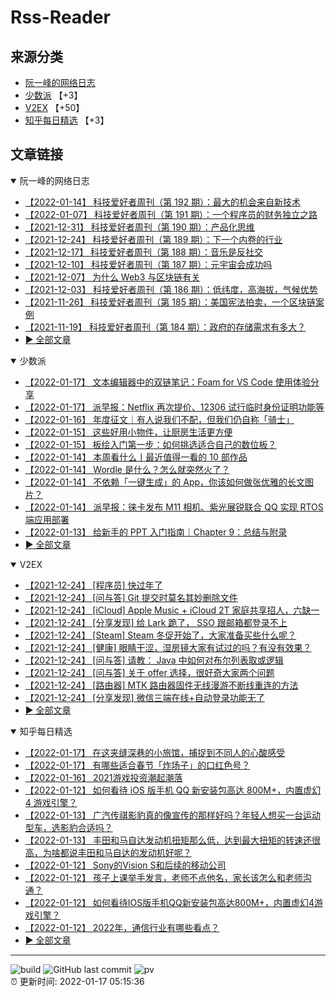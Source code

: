 # Rss-Reader

## 来源分类

* [阮一峰的网络日志](#阮一峰的网络日志)
* [少数派](#少数派) 【+3】
* [V2EX](#V2EX) 【+50】
* [知乎每日精选](#知乎每日精选) 【+3】

## 文章链接

<details open>
    <summary id="阮一峰的网络日志">
     阮一峰的网络日志
    </summary>


* [【2022-01-14】 科技爱好者周刊（第 192 期）：最大的机会来自新技术](http://www.ruanyifeng.com/blog/2022/01/weekly-issue-192.html)
* [【2022-01-07】 科技爱好者周刊（第 191 期）：一个程序员的财务独立之路](http://www.ruanyifeng.com/blog/2022/01/weekly-issue-191.html)
* [【2021-12-31】 科技爱好者周刊（第 190 期）：产品化思维](http://www.ruanyifeng.com/blog/2021/12/weekly-issue-190.html)
* [【2021-12-24】 科技爱好者周刊（第 189 期）：下一个内卷的行业](http://www.ruanyifeng.com/blog/2021/12/weekly-issue-189.html)
* [【2021-12-17】 科技爱好者周刊（第 188 期）：音乐是反社交](http://www.ruanyifeng.com/blog/2021/12/weekly-issue-188.html)
* [【2021-12-10】 科技爱好者周刊（第 187 期）：元宇宙会成功吗](http://www.ruanyifeng.com/blog/2021/12/weekly-issue-187.html)
* [【2021-12-07】 为什么 Web3 与区块链有关](http://www.ruanyifeng.com/blog/2021/12/web3.html)
* [【2021-12-03】 科技爱好者周刊（第 186 期）：低纬度，高海拔，气候优势](http://www.ruanyifeng.com/blog/2021/12/weekly-issue-186.html)
* [【2021-11-26】 科技爱好者周刊（第 185 期）：美国宪法拍卖，一个区块链案例](http://www.ruanyifeng.com/blog/2021/11/weekly-issue-185.html)
* [【2021-11-19】 科技爱好者周刊（第 184 期）：政府的存储需求有多大？](http://www.ruanyifeng.com/blog/2021/11/weekly-issue-184.html)
* [:arrow_forward: 全部文章](data/阮一峰的网络日志.md)
</details>

<details open>
    <summary id="少数派">
     少数派
    </summary>


* [【2022-01-17】 文本编辑器中的双链笔记：Foam for VS Code 使用体验分享](https://sspai.com/post/70956)
* [【2022-01-17】 派早报：Netflix 再次提价、12306 试行临时身份证明功能等](https://sspai.com/post/70992)
* [【2022-01-16】 年度征文｜有人说我们不配，但我们仍自称「骑士」](https://sspai.com/post/70859)
* [【2022-01-15】 这些好用小物件，让厨房生活更方便](https://sspai.com/post/70973)
* [【2022-01-15】 板绘入门第一步：如何挑选适合自己的数位板？](https://sspai.com/post/70305)
* [【2022-01-14】 本周看什么丨最近值得一看的 10 部作品](https://sspai.com/post/70952)
* [【2022-01-14】 Wordle 是什么？怎么就突然火了？](https://sspai.com/post/70949)
* [【2022-01-14】 不依赖「一键生成」的 App，你该如何做张优雅的长文图片？](https://sspai.com/post/70800)
* [【2022-01-14】 派早报：徕卡发布 M11 相机、紫光展锐联合 QQ 实现 RTOS 端应用部署](https://sspai.com/post/70943)
* [【2022-01-13】 给新手的 PPT 入门指南｜Chapter 9：总结与附录](https://sspai.com/prime/story/learning-ppt-ch-9)
* [:arrow_forward: 全部文章](data/少数派.md)
</details>

<details open>
    <summary id="V2EX">
     V2EX
    </summary>


* [【2021-12-24】 [程序员] 快过年了](https://www.v2ex.com/t/824201)
* [【2021-12-24】 [问与答] Git 提交时莫名其妙删除文件](https://www.v2ex.com/t/824200)
* [【2021-12-24】 [iCloud] Apple Music + iCloud 2T 家庭共享招人，六缺一](https://www.v2ex.com/t/824199)
* [【2021-12-24】 [分享发现] 给 Lark 跪了， SSO 跟邮箱都登录不上](https://www.v2ex.com/t/824198)
* [【2021-12-24】 [Steam] Steam 冬促开始了，大家准备买些什么呢？](https://www.v2ex.com/t/824197)
* [【2021-12-24】 [健康] 眼睛干涩，湿房镜大家有试过的吗？有没有效果？](https://www.v2ex.com/t/824196)
* [【2021-12-24】 [问与答] 请教： Java 中如何对布尔列表取或逻辑](https://www.v2ex.com/t/824194)
* [【2021-12-24】 [问与答] 关于 offer 选择，很好奇大家两个问题](https://www.v2ex.com/t/824192)
* [【2021-12-24】 [路由器] MTK 路由器固件无线漫游不断线重连的方法](https://www.v2ex.com/t/824191)
* [【2021-12-24】 [分享发现] 微信三端在线+自动登录功能无了](https://www.v2ex.com/t/824190)
* [:arrow_forward: 全部文章](data/V2EX.md)
</details>

<details open>
    <summary id="知乎每日精选">
     知乎每日精选
    </summary>


* [【2022-01-17】 在这夹缝深巷的小旅馆，捕捉到不同人的心酸感受](http://zhuanlan.zhihu.com/p/457961895?utm_campaign=rss&utm_medium=rss&utm_source=rss&utm_content=title)
* [【2022-01-17】 有哪些适合春节「炸场子」的口红色号？](http://www.zhihu.com/question/511522199/answer/2312057056?utm_campaign=rss&utm_medium=rss&utm_source=rss&utm_content=title)
* [【2022-01-16】 2021游戏投资潮起潮落](http://zhuanlan.zhihu.com/p/457799505?utm_campaign=rss&utm_medium=rss&utm_source=rss&utm_content=title)
* [【2022-01-12】 如何看待 iOS 版手机 QQ 新安装包高达 800M+，内置虚幻 4 游戏引擎？](http://www.zhihu.com/question/510686648/answer/2307642754?utm_campaign=rss&utm_medium=rss&utm_source=rss&utm_content=title)
* [【2022-01-13】 广汽传祺影豹真的像宣传的那样好吗？年轻人想买一台运动型车，选影豹合适吗？](http://www.zhihu.com/question/479675577/answer/2306633736?utm_campaign=rss&utm_medium=rss&utm_source=rss&utm_content=title)
* [【2022-01-13】 丰田和马自达发动机扭矩那么低，达到最大扭矩的转速还很高，为啥都说丰田和马自达的发动机好呢？](http://www.zhihu.com/question/447334290/answer/1764224457?utm_campaign=rss&utm_medium=rss&utm_source=rss&utm_content=title)
* [【2022-01-12】 Sony的Vision S和后续的移动公司](http://zhuanlan.zhihu.com/p/455842570?utm_campaign=rss&utm_medium=rss&utm_source=rss&utm_content=title)
* [【2022-01-12】 孩子上课举手发言，老师不点他名，家长该怎么和老师沟通？](http://www.zhihu.com/question/510962648/answer/2307702191?utm_campaign=rss&utm_medium=rss&utm_source=rss&utm_content=title)
* [【2022-01-12】 如何看待IOS版手机QQ新安装包高达800M+，内置虚幻4游戏引擎？](http://www.zhihu.com/question/510686648/answer/2307642754?utm_campaign=rss&utm_medium=rss&utm_source=rss&utm_content=title)
* [【2022-01-12】 2022年，通信行业有哪些看点？](http://zhuanlan.zhihu.com/p/455794758?utm_campaign=rss&utm_medium=rss&utm_source=rss&utm_content=title)
* [:arrow_forward: 全部文章](data/知乎每日精选.md)
</details>


---

![build](https://github.com/LikaiLee/rss-reader/workflows/rss%20reader/badge.svg)
![GitHub last commit](https://img.shields.io/github/last-commit/likailee/rss-reader)
![pv](https://pageview.vercel.app/?github_user=likailee) <br>
:alarm_clock: 更新时间: 2022-01-17 05:15:36